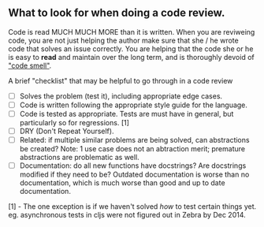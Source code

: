What to look for when doing a code review.
---

Code is read MUCH MUCH MORE than it is written. When you are reviweing code, you are not just helping the author make sure that she / he wrote code that solves an issue correctly. You are helping that the code she or he is easy to **read** and maintain over the long term, and is thoroughly devoid of ["code smell"](http://en.wikipedia.org/wiki/Code_smell).

A brief "checklist" that may be helpful to go through in a code review
 * [ ] Solves the problem (test it), including appropriate edge cases.
 * [ ] Code is written following the appropriate style guide for the language.
 * [ ] Code is tested as appropriate. Tests are must have in general, but particularly so for regressions. [1]
 * [ ] DRY (Don't Repeat Yourself).
 * [ ] Related: if multiple similar problems are being solved, can abstractions be created? Note: 1 use case does not an abtraction merit; premature abstractions are problematic as well.
 * [ ] Documentation: do all new functions have docstrings? Are docstrings modified if they need to be? Outdated documentation is worse than no documentation, which is much worse than good and up to date documentation.

[1] - The one exception is if we haven't solved *how* to test certain things yet. eg. asynchronous tests in cljs were not figured out in Zebra by Dec 2014.
